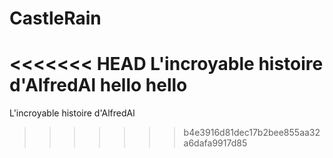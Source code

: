 # CastleRain
<<<<<<< HEAD
L'incroyable histoire d'AlfredAl
hello hello
=======
L'incroyable histoire d'AlfredAl
>>>>>>> b4e3916d81dec17b2bee855aa32a6dafa9917d85
